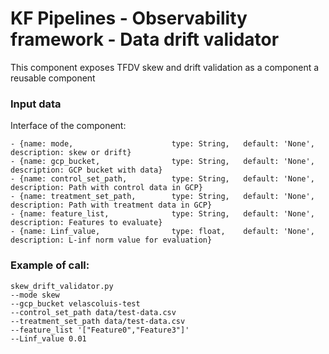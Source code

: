 # KF Pipelines - Observability framework - Data drift validator

This component exposes TFDV skew and drift validation as a component a reusable component

### Input data
Interface of the component:
```
- {name: mode,                      type: String,   default: 'None',        description: skew or drift}
- {name: gcp_bucket,                type: String,   default: 'None',        description: GCP bucket with data}
- {name: control_set_path,          type: String,   default: 'None',        description: Path with control data in GCP}
- {name: treatment_set_path,        type: String,   default: 'None',        description: Path with treatment data in GCP}
- {name: feature_list,              type: String,   default: 'None',        description: Features to evaluate}
- {name: Linf_value,                type: float,    default: 'None',         description: L-inf norm value for evaluation}

```
### Example of call:
```
skew_drift_validator.py 
--mode skew 
--gcp_bucket velascoluis-test 
--control_set_path data/test-data.csv 
--treatment_set_path data/test-data.csv 
--feature_list '["Feature0","Feature3"]' 
--Linf_value 0.01
```